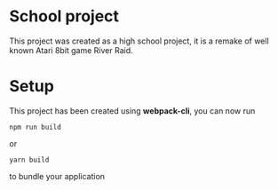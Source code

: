 # School project

This project was created as a high school project, it is a remake of well known Atari 8bit game River Raid.

# Setup

This project has been created using **webpack-cli**, you can now run

```
npm run build
```

or

```
yarn build
```

to bundle your application
